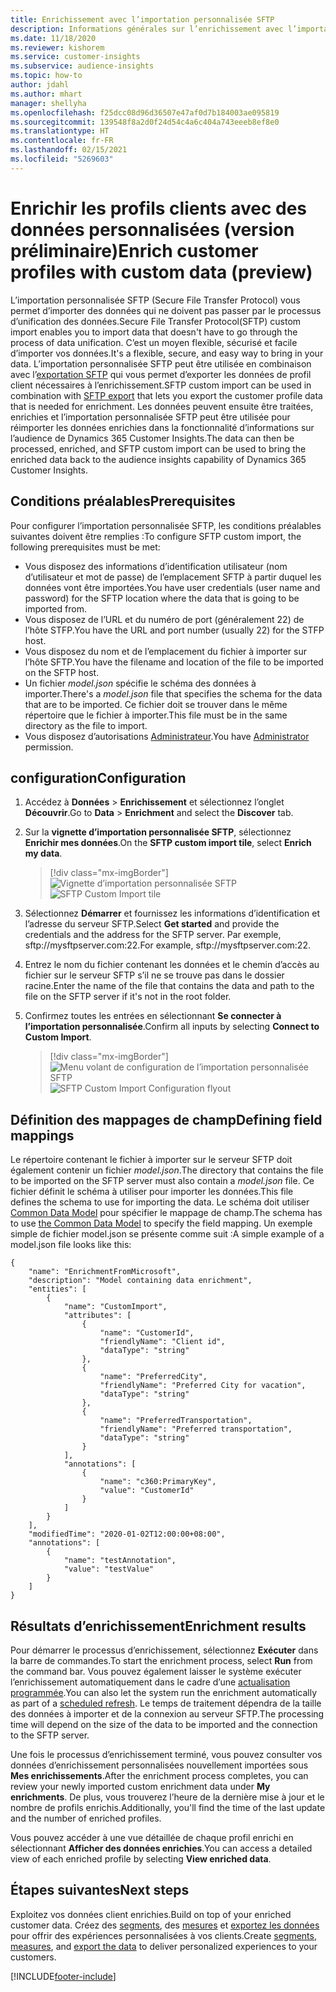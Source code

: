 ```yaml
---
title: Enrichissement avec l’importation personnalisée SFTP
description: Informations générales sur l’enrichissement avec l’importation personnalisée SFTP.
ms.date: 11/18/2020
ms.reviewer: kishorem
ms.service: customer-insights
ms.subservice: audience-insights
ms.topic: how-to
author: jdahl
ms.author: mhart
manager: shellyha
ms.openlocfilehash: f25dcc08d96d36507e47af0d7b184003ae095819
ms.sourcegitcommit: 139548f8a2d0f24d54c4a6c404a743eeeb8ef8e0
ms.translationtype: HT
ms.contentlocale: fr-FR
ms.lasthandoff: 02/15/2021
ms.locfileid: "5269603"
---
```

# <a name="enrich-customer-profiles-with-custom-data-preview"></a><span data-ttu-id="b832a-103">Enrichir les profils clients avec des données personnalisées (version préliminaire)</span><span class="sxs-lookup"><span data-stu-id="b832a-103">Enrich customer profiles with custom data (preview)</span></span>

<span data-ttu-id="b832a-104">L’importation personnalisée SFTP (Secure File Transfer Protocol) vous permet d’importer des données qui ne doivent pas passer par le processus d’unification des données.</span><span class="sxs-lookup"><span data-stu-id="b832a-104">Secure File Transfer Protocol(SFTP) custom import enables you to import data that doesn't have to go through the process of data unification.</span></span> <span data-ttu-id="b832a-105">C’est un moyen flexible, sécurisé et facile d’importer vos données.</span><span class="sxs-lookup"><span data-stu-id="b832a-105">It's a flexible, secure, and easy way to bring in your data.</span></span> <span data-ttu-id="b832a-106">L’importation personnalisée SFTP peut être utilisée en combinaison avec l’[exportation SFTP](export-sftp.md) qui vous permet d’exporter les données de profil client nécessaires à l’enrichissement.</span><span class="sxs-lookup"><span data-stu-id="b832a-106">SFTP custom import can be used in combination with [SFTP export](export-sftp.md) that lets you export the customer profile data that is needed for enrichment.</span></span> <span data-ttu-id="b832a-107">Les données peuvent ensuite être traitées, enrichies et l’importation personnalisée SFTP peut être utilisée pour réimporter les données enrichies dans la fonctionnalité d’informations sur l’audience de Dynamics 365 Customer Insights.</span><span class="sxs-lookup"><span data-stu-id="b832a-107">The data can then be processed, enriched, and SFTP custom import can be used to bring the enriched data back to the audience insights capability of Dynamics 365 Customer Insights.</span></span>

## <a name="prerequisites"></a><span data-ttu-id="b832a-108">Conditions préalables</span><span class="sxs-lookup"><span data-stu-id="b832a-108">Prerequisites</span></span>

<span data-ttu-id="b832a-109">Pour configurer l’importation personnalisée SFTP, les conditions préalables suivantes doivent être remplies :</span><span class="sxs-lookup"><span data-stu-id="b832a-109">To configure SFTP custom import, the following prerequisites must be met:</span></span>

- <span data-ttu-id="b832a-110">Vous disposez des informations d’identification utilisateur (nom d’utilisateur et mot de passe) de l’emplacement SFTP à partir duquel les données vont être importées.</span><span class="sxs-lookup"><span data-stu-id="b832a-110">You have user credentials (user name and password) for the SFTP location where the data that is going to be imported from.</span></span>
- <span data-ttu-id="b832a-111">Vous disposez de l’URL et du numéro de port (généralement 22) de l’hôte STFP.</span><span class="sxs-lookup"><span data-stu-id="b832a-111">You have the URL and port number (usually 22) for the STFP host.</span></span>
- <span data-ttu-id="b832a-112">Vous disposez du nom et de l’emplacement du fichier à importer sur l’hôte SFTP.</span><span class="sxs-lookup"><span data-stu-id="b832a-112">You have the filename and location of the file to be imported on the SFTP host.</span></span>
- <span data-ttu-id="b832a-113">Un fichier *model.json* spécifie le schéma des données à importer.</span><span class="sxs-lookup"><span data-stu-id="b832a-113">There's a *model.json* file that specifies the schema for the data that are to be imported.</span></span> <span data-ttu-id="b832a-114">Ce fichier doit se trouver dans le même répertoire que le fichier à importer.</span><span class="sxs-lookup"><span data-stu-id="b832a-114">This file must be in the same directory as the file to import.</span></span>
- <span data-ttu-id="b832a-115">Vous disposez d’autorisations [Administrateur](permissions.md#administrator).</span><span class="sxs-lookup"><span data-stu-id="b832a-115">You have [Administrator](permissions.md#administrator) permission.</span></span>

## <a name="configuration"></a><span data-ttu-id="b832a-116">configuration</span><span class="sxs-lookup"><span data-stu-id="b832a-116">Configuration</span></span>

1. <span data-ttu-id="b832a-117">Accédez à **Données** > **Enrichissement** et sélectionnez l’onglet **Découvrir**.</span><span class="sxs-lookup"><span data-stu-id="b832a-117">Go to **Data** > **Enrichment** and select the **Discover** tab.</span></span>

1. <span data-ttu-id="b832a-118">Sur la **vignette d’importation personnalisée SFTP**, sélectionnez **Enrichir mes données**.</span><span class="sxs-lookup"><span data-stu-id="b832a-118">On the **SFTP custom import tile**, select **Enrich my data**.</span></span>

   > [!div class="mx-imgBorder"]
   > <span data-ttu-id="b832a-119">![Vignette d’importation personnalisée SFTP](media/SFTP_Custom_Import_tile.png "Vignette d’importation personnalisée SFTP")</span><span class="sxs-lookup"><span data-stu-id="b832a-119">![SFTP Custom Import tile](media/SFTP_Custom_Import_tile.png "SFTP Custom Import tile")</span></span>

1. <span data-ttu-id="b832a-120">Sélectionnez **Démarrer** et fournissez les informations d’identification et l’adresse du serveur SFTP.</span><span class="sxs-lookup"><span data-stu-id="b832a-120">Select **Get started** and provide the credentials and the address for the SFTP server.</span></span> <span data-ttu-id="b832a-121">Par exemple, sftp://mysftpserver.com:22.</span><span class="sxs-lookup"><span data-stu-id="b832a-121">For example, sftp://mysftpserver.com:22.</span></span>

1. <span data-ttu-id="b832a-122">Entrez le nom du fichier contenant les données et le chemin d’accès au fichier sur le serveur SFTP s’il ne se trouve pas dans le dossier racine.</span><span class="sxs-lookup"><span data-stu-id="b832a-122">Enter the name of the file that contains the data and path to the file on the SFTP server if it's not in the root folder.</span></span>

1. <span data-ttu-id="b832a-123">Confirmez toutes les entrées en sélectionnant **Se connecter à l’importation personnalisée**.</span><span class="sxs-lookup"><span data-stu-id="b832a-123">Confirm all inputs by selecting **Connect to Custom Import**.</span></span>

   > [!div class="mx-imgBorder"]
   > <span data-ttu-id="b832a-124">![Menu volant de configuration de l’importation personnalisée SFTP](media/SFTP_Custom_Import_Configuration_flyout.png "Menu volant de configuration de l’importation personnalisée SFTP")</span><span class="sxs-lookup"><span data-stu-id="b832a-124">![SFTP Custom Import Configuration flyout](media/SFTP_Custom_Import_Configuration_flyout.png "SFTP Custom Import Configuration flyout")</span></span>

## <a name="defining-field-mappings"></a><span data-ttu-id="b832a-125">Définition des mappages de champ</span><span class="sxs-lookup"><span data-stu-id="b832a-125">Defining field mappings</span></span> 

<span data-ttu-id="b832a-126">Le répertoire contenant le fichier à importer sur le serveur SFTP doit également contenir un fichier *model.json*.</span><span class="sxs-lookup"><span data-stu-id="b832a-126">The directory that contains the file to be imported on the SFTP server must also contain a *model.json* file.</span></span> <span data-ttu-id="b832a-127">Ce fichier définit le schéma à utiliser pour importer les données.</span><span class="sxs-lookup"><span data-stu-id="b832a-127">This file defines the schema to use for importing the data.</span></span> <span data-ttu-id="b832a-128">Le schéma doit utiliser [Common Data Model](https://docs.microsoft.com/common-data-model/) pour spécifier le mappage de champ.</span><span class="sxs-lookup"><span data-stu-id="b832a-128">The schema has to use [the Common Data Model](https://docs.microsoft.com/common-data-model/) to specify the field mapping.</span></span> <span data-ttu-id="b832a-129">Un exemple simple de fichier model.json se présente comme suit :</span><span class="sxs-lookup"><span data-stu-id="b832a-129">A simple example of a model.json file looks like this:</span></span>

```
{
    "name": "EnrichmentFromMicrosoft",
    "description": "Model containing data enrichment",
    "entities": [
        {
            "name": "CustomImport",
            "attributes": [
                {
                    "name": "CustomerId",
                    "friendlyName": "Client id",
                    "dataType": "string"
                },
                {
                    "name": "PreferredCity",
                    "friendlyName": "Preferred City for vacation",
                    "dataType": "string"
                },
                {
                    "name": "PreferredTransportation",
                    "friendlyName": "Preferred transportation",
                    "dataType": "string"
                }
            ],
            "annotations": [
                {
                    "name": "c360:PrimaryKey",
                    "value": "CustomerId"
                }
            ]
        }
    ],
    "modifiedTime": "2020-01-02T12:00:00+08:00",
    "annotations": [
        {
            "name": "testAnnotation",
            "value": "testValue"
        }
    ]
}
```

## <a name="enrichment-results"></a><span data-ttu-id="b832a-130">Résultats d’enrichissement</span><span class="sxs-lookup"><span data-stu-id="b832a-130">Enrichment results</span></span>

<span data-ttu-id="b832a-131">Pour démarrer le processus d’enrichissement, sélectionnez **Exécuter** dans la barre de commandes.</span><span class="sxs-lookup"><span data-stu-id="b832a-131">To start the enrichment process, select **Run** from the command bar.</span></span> <span data-ttu-id="b832a-132">Vous pouvez également laisser le système exécuter l’enrichissement automatiquement dans le cadre d’une [actualisation programmée](system.md#schedule-tab).</span><span class="sxs-lookup"><span data-stu-id="b832a-132">You can also let the system run the enrichment automatically as part of a [scheduled refresh](system.md#schedule-tab).</span></span> <span data-ttu-id="b832a-133">Le temps de traitement dépendra de la taille des données à importer et de la connexion au serveur SFTP.</span><span class="sxs-lookup"><span data-stu-id="b832a-133">The processing time will depend on the size of the data to be imported and the connection to the SFTP server.</span></span>

<span data-ttu-id="b832a-134">Une fois le processus d’enrichissement terminé, vous pouvez consulter vos données d’enrichissement personnalisées nouvellement importées sous **Mes enrichissements**.</span><span class="sxs-lookup"><span data-stu-id="b832a-134">After the enrichment process completes, you can review your newly imported custom enrichment data under **My enrichments**.</span></span> <span data-ttu-id="b832a-135">De plus, vous trouverez l’heure de la dernière mise à jour et le nombre de profils enrichis.</span><span class="sxs-lookup"><span data-stu-id="b832a-135">Additionally, you'll find the time of the last update and the number of enriched profiles.</span></span>

<span data-ttu-id="b832a-136">Vous pouvez accéder à une vue détaillée de chaque profil enrichi en sélectionnant **Afficher des données enrichies**.</span><span class="sxs-lookup"><span data-stu-id="b832a-136">You can access a detailed view of each enriched profile by selecting **View enriched data**.</span></span>

## <a name="next-steps"></a><span data-ttu-id="b832a-137">Étapes suivantes</span><span class="sxs-lookup"><span data-stu-id="b832a-137">Next steps</span></span>

<span data-ttu-id="b832a-138">Exploitez vos données client enrichies.</span><span class="sxs-lookup"><span data-stu-id="b832a-138">Build on top of your enriched customer data.</span></span> <span data-ttu-id="b832a-139">Créez des [segments](segments.md), des [mesures](measures.md) et [exportez les données](export-destinations.md) pour offrir des expériences personnalisées à vos clients.</span><span class="sxs-lookup"><span data-stu-id="b832a-139">Create [segments](segments.md), [measures](measures.md), and [export the data](export-destinations.md) to deliver personalized experiences to your customers.</span></span>




[!INCLUDE[footer-include](../includes/footer-banner.md)]